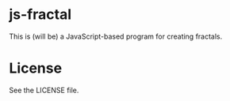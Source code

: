 # js-fractal
This is (will be) a JavaScript-based program for creating fractals.

# License
See the LICENSE file.